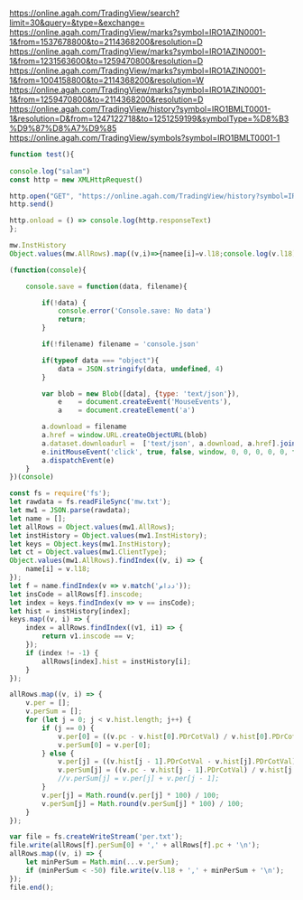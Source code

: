 https://online.agah.com/TradingView/search?limit=30&query=&type=&exchange=
https://online.agah.com/TradingView/marks?symbol=IRO1AZIN0001-1&from=1537678800&to=2114368200&resolution=D
https://online.agah.com/TradingView/marks?symbol=IRO1AZIN0001-1&from=1231563600&to=1259470800&resolution=D
https://online.agah.com/TradingView/marks?symbol=IRO1AZIN0001-1&from=1004158800&to=2114368200&resolution=W
https://online.agah.com/TradingView/marks?symbol=IRO1AZIN0001-1&from=1259470800&to=2114368200&resolution=D
https://online.agah.com/TradingView/history?symbol=IRO1BMLT0001-1&resolution=D&from=1247122718&to=1251259199&symbolType=%D8%B3%D9%87%D8%A7%D9%85
https://online.agah.com/TradingView/symbols?symbol=IRO1BMLT0001-1

```javascript
function test(){
    
console.log("salam")
const http = new XMLHttpRequest()

http.open("GET", "https://online.agah.com/TradingView/history?symbol=IRO1BMLT0001-1&resolution=D&from=1251269918&to=1262753999&symbolType=%D8%B3%D9%87%D8%A7%D9%85")
http.send()

http.onload = () => console.log(http.responseText)
};

mw.InstHistory
Object.values(mw.AllRows).map((v,i)=>{namee[i]=v.l18;console.log(v.l18)})
```

```javascript
(function(console){

    console.save = function(data, filename){

        if(!data) {
            console.error('Console.save: No data')
            return;
        }

        if(!filename) filename = 'console.json'

        if(typeof data === "object"){
            data = JSON.stringify(data, undefined, 4)
        }

        var blob = new Blob([data], {type: 'text/json'}),
            e    = document.createEvent('MouseEvents'),
            a    = document.createElement('a')

        a.download = filename
        a.href = window.URL.createObjectURL(blob)
        a.dataset.downloadurl =  ['text/json', a.download, a.href].join(':')
        e.initMouseEvent('click', true, false, window, 0, 0, 0, 0, 0, false, false, false, false, 0, null)
        a.dispatchEvent(e)
    }
})(console)
```


```javascript
const fs = require('fs');
let rawdata = fs.readFileSync('mw.txt');
let mw1 = JSON.parse(rawdata);
let name = [];
let allRows = Object.values(mw1.AllRows);
let instHistory = Object.values(mw1.InstHistory);
let keys = Object.keys(mw1.InstHistory);
let ct = Object.values(mw1.ClientType);
Object.values(mw1.AllRows).findIndex((v, i) => {
	name[i] = v.l18;
});
let f = name.findIndex(v => v.match('ددام'));
let insCode = allRows[f].inscode;
let index = keys.findIndex(v => v == insCode);
let hist = instHistory[index];
keys.map((v, i) => {
	index = allRows.findIndex((v1, i1) => {
		return v1.inscode == v;
	});
	if (index != -1) {
		allRows[index].hist = instHistory[i];
	}
});

allRows.map((v, i) => {
	v.per = [];
	v.perSum = [];
	for (let j = 0; j < v.hist.length; j++) {
		if (j == 0) {
			v.per[0] = ((v.pc - v.hist[0].PDrCotVal) / v.hist[0].PDrCotVal) * 100;
			v.perSum[0] = v.per[0];
		} else {
			v.per[j] = ((v.hist[j - 1].PDrCotVal - v.hist[j].PDrCotVal) / v.hist[j].PDrCotVal) * 100;
			v.perSum[j] = ((v.pc - v.hist[j - 1].PDrCotVal) / v.hist[j - 1].PDrCotVal) * 100;
			//v.perSum[j] = v.per[j] + v.per[j - 1];
		}
		v.per[j] = Math.round(v.per[j] * 100) / 100;
		v.perSum[j] = Math.round(v.perSum[j] * 100) / 100;
	}
});

var file = fs.createWriteStream('per.txt');
file.write(allRows[f].perSum[0] + ',' + allRows[f].pc + '\n');
allRows.map((v, i) => {
	let minPerSum = Math.min(...v.perSum);
	if (minPerSum < -50) file.write(v.l18 + ',' + minPerSum + '\n');
});
file.end();
```

